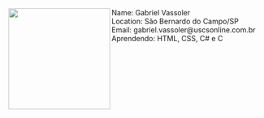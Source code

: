 <img src="Logo.png" align="left" width="200px"/>
Name: Gabriel Vassoler
<br>
Location: São Bernardo do Campo/SP
<br>
Email: gabriel.vassoler@uscsonline.com.br
<br>
Aprendendo: HTML, CSS, C# e C
